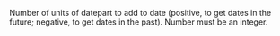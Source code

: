 Number of units of datepart to add to date (positive, to get dates in the future; negative, to get dates in the past). Number must be an integer.